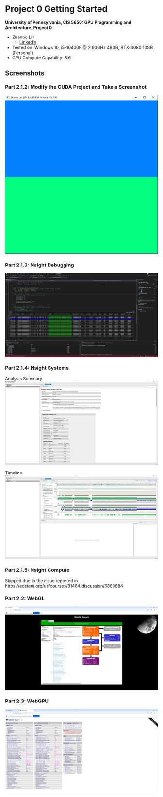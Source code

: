 Project 0 Getting Started
====================

**University of Pennsylvania, CIS 5650: GPU Programming and Architecture, Project 0**

* Zhanbo Lin
  * [LinkedIn](https://www.linkedin.com/in/zhanbo-lin)
* Tested on: Windows 10, i5-10400F @ 2.90GHz 48GB, RTX-3080 10GB (Personal)
* GPU Compute Capability: 8.6

## Screenshots
### Part 2.1.2: Modify the CUDA Project and Take a Screenshot
![](images/2.1.2_main_screenshot.png)

### Part 2.1.3: Nsight Debugging
![](images/2.1.3_WarpInfo.png)

### Part 2.1.4: Nsight Systems
Analysis Summary
![](images/2.1.4_analysis_summary.png)

Timeline
![](images/2.1.4_timeline.png)

### Part 2.1.5: Nsight Compute
Skipped due to the issue reported in https://edstem.org/us/courses/81464/discussion/6880884

### Part 2.2: WebGL
![](images/2.2_webgl_support.png)

### Part 2.3: WebGPU
![](images/2.3_webgpu_support.png)
